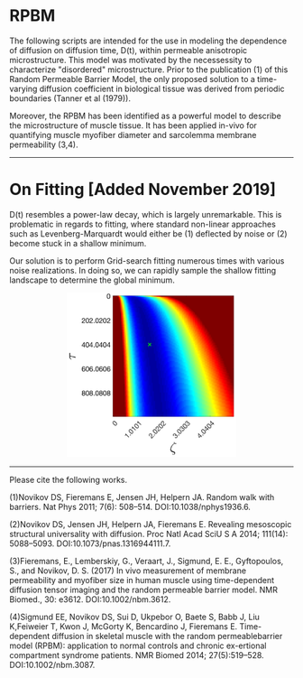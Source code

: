 # RPBM
The following scripts are intended for the use in modeling the dependence of diffusion on diffusion time, D(t), within permeable anisotropic microstructure. This model was motivated by the necessessity to characterize "disordered" microstructure. Prior to the publication (1) of this Random Permeable Barrier Model, the only proposed solution to a time-varying diffusion coefficient in biological tissue was derived from periodic boundaries (Tanner et al (1979)). 

Moreover, the RPBM has been identified as a powerful model to describe the microstructure of muscle tissue. It has been applied in-vivo for quantifying muscle myofiber diameter and sarcolemma membrane permeability (3,4). 

------------------------------------------------------------------------------------------------------------------------------------------
# On Fitting [Added November 2019]
D(t) resembles a power-law decay, which is largely unremarkable. This is problematic in regards to fitting, where standard non-linear approaches such as Levenberg-Marquardt would either be (1) deflected by noise or (2) become stuck in a shallow minimum.

Our solution is to perform Grid-search fitting numerous times with various noise realizations. In doing so, we can rapidly sample the shallow fitting landscape to determine the global minimum.

<p align="center">
<img src="https://raw.githubusercontent.com/NYU-DiffusionMRI/RPBM/master/Fitting_Landscape.png" width="300" >
</p>

------------------------------------------------------------------------------------------------------------------------------------------
Please cite the following works.

(1)Novikov DS, Fieremans E, Jensen JH, Helpern JA. Random walk with barriers. Nat Phys 2011; 7(6): 508–514. DOI:10.1038/nphys1936.6. 

(2)Novikov DS,  Jensen  JH,  Helpern JA,  Fieremans E.  Revealing mesoscopic structural universality with diffusion. Proc Natl Acad SciU S A 2014; 111(14): 5088–5093. DOI:10.1073/pnas.1316944111.7. 

(3)Fieremans, E., Lemberskiy, G., Veraart, J., Sigmund, E. E., Gyftopoulos, S., and Novikov, D. S. (2017) In vivo measurement of membrane permeability and myofiber size in human muscle using time-dependent diffusion tensor imaging and the random permeable barrier model. NMR Biomed., 30: e3612. DOI:10.1002/nbm.3612.

(4)Sigmund EE, Novikov DS, Sui D, Ukpebor O, Baete S, Babb J, Liu K,Feiweier T, Kwon J, McGorty K, Bencardino J, Fieremans E. Time-dependent diffusion in skeletal muscle with the random permeablebarrier model (RPBM): application to normal controls and chronic ex-ertional compartment syndrome patients. NMR Biomed 2014; 27(5):519–528. DOI:10.1002/nbm.3087.
